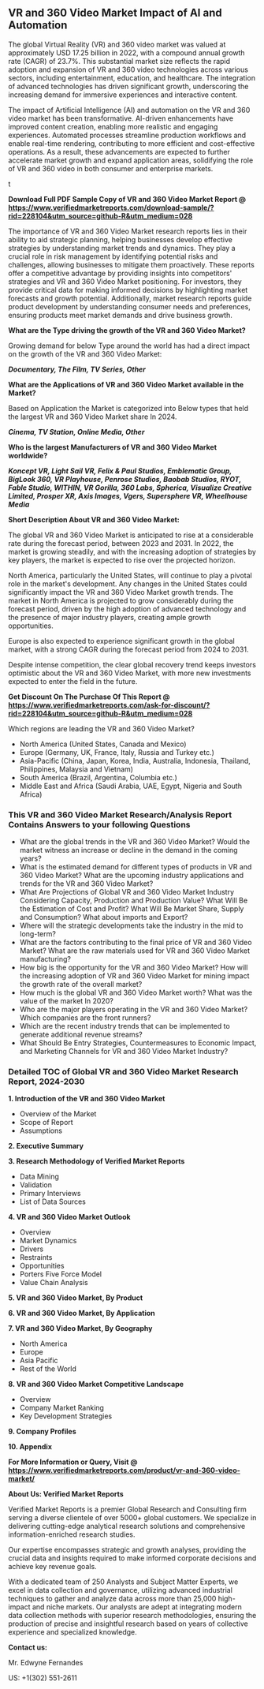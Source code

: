 <h2>VR and 360 Video Market Impact of AI and Automation</h2><p>The global Virtual Reality (VR) and 360 video market was valued at approximately USD 17.25 billion in 2022, with a compound annual growth rate (CAGR) of 23.7%. This substantial market size reflects the rapid adoption and expansion of VR and 360 video technologies across various sectors, including entertainment, education, and healthcare. The integration of advanced technologies has driven significant growth, underscoring the increasing demand for immersive experiences and interactive content.</p><p>The impact of Artificial Intelligence (AI) and automation on the VR and 360 video market has been transformative. AI-driven enhancements have improved content creation, enabling more realistic and engaging experiences. Automated processes streamline production workflows and enable real-time rendering, contributing to more efficient and cost-effective operations. As a result, these advancements are expected to further accelerate market growth and expand application areas, solidifying the role of VR and 360 video in both consumer and enterprise markets.</p>t</p><p id="" class=""><strong>Download Full PDF Sample Copy of VR and 360 Video Market Report @ <a href="https://www.verifiedmarketreports.com/download-sample/?rid=228104&utm_source=github-R&utm_medium=028" target="_blank">https://www.verifiedmarketreports.com/download-sample/?rid=228104&utm_source=github-R&utm_medium=028</a></strong></p><p>The importance of&nbsp;VR and 360 Video Market research reports lies in their ability to aid strategic planning, helping businesses develop effective strategies by understanding market trends and dynamics. They play a crucial role in risk management by identifying potential risks and challenges, allowing businesses to mitigate them proactively. These reports offer a competitive advantage by providing insights into competitors' strategies and VR and 360 Video Market positioning. For investors, they provide critical data for making informed decisions by highlighting market forecasts and growth potential. Additionally, market research reports guide product development by understanding consumer needs and preferences, ensuring products meet market demands and drive business growth.</p><p><strong>What are the&nbsp;Type driving the growth of the VR and 360 Video Market?</strong></p><p id="" class="">Growing demand for below Type around the world has had a direct impact on the growth of the VR and 360 Video Market:</p><em><strong>Documentary, The Film, TV Series, Other</strong></em></p><strong>What are the&nbsp;Applications&nbsp;of VR and 360 Video Market available in the Market?</strong></p><p id="" class="">Based on Application the Market is categorized into Below types that held the largest VR and 360 Video Market share In 2024.</p><em><strong>Cinema, TV Station, Online Media, Other</strong></em></p><strong>Who is the largest Manufacturers of VR and 360 Video Market worldwide?</strong></p><p><em><strong>Koncept VR, Light Sail VR, Felix & Paul Studios, Emblematic Group, BigLook 360, VR Playhouse, Penrose Studios, Baobab Studios, RYOT, Fable Studio, WITHIN, VR Gorilla, 360 Labs, Spherica, Visualize Creative Limited, Prosper XR, Axis Images, Vgers, Supersphere VR, Wheelhouse Media</strong></em></p><p id="" class=""><strong>Short Description About VR and 360 Video Market:</strong></p><p>The global VR and 360 Video Market is anticipated to rise at a considerable rate during the forecast period, between 2023 and 2031. In 2022, the market is growing steadily, and with the increasing adoption of strategies by key players, the market is expected to rise over the projected horizon.</p><p>North America, particularly the United States, will continue to play a pivotal role in the market's development. Any changes in the United States could significantly impact the VR and 360 Video Market growth trends. The market in North America is projected to grow considerably during the forecast period, driven by the high adoption of advanced technology and the presence of major industry players, creating ample growth opportunities.</p><p>Europe is also expected to experience significant growth in the global market, with a strong CAGR during the forecast period from 2024 to 2031.</p><p>Despite intense competition, the clear global recovery trend keeps investors optimistic about the VR and 360 Video Market, with more new investments expected to enter the field in the future.</p><p id="" class=""><strong>Get Discount On The Purchase Of This Report @ <a href="https://www.verifiedmarketreports.com/ask-for-discount/?rid=228104&utm_source=github-R&utm_medium=028" target="_blank">https://www.verifiedmarketreports.com/ask-for-discount/?rid=228104&utm_source=github-R&utm_medium=028</a></strong></p>Which regions are leading the VR and 360 Video Market?</p><ul><li>North America (United States, Canada and Mexico)</li><li>Europe (Germany, UK, France, Italy, Russia and Turkey etc.)</li><li>Asia-Pacific (China, Japan, Korea, India, Australia, Indonesia, Thailand, Philippines, Malaysia and Vietnam)</li><li>South America (Brazil, Argentina, Columbia etc.)</li><li>Middle East and Africa (Saudi Arabia, UAE, Egypt, Nigeria and South Africa)</li></ul><h3 id="" class="">This VR and 360 Video Market Research/Analysis Report Contains Answers to your following Questions</h3><ul><li>What are the global trends in the VR and 360 Video Market? Would the market witness an increase or decline in the demand in the coming years?</li><li>What is the estimated demand for different types of products in VR and 360 Video Market? What are the upcoming industry applications and trends for the VR and 360 Video Market?</li><li>What Are Projections of Global VR and 360 Video Market Industry Considering Capacity, Production and Production Value? What Will Be the Estimation of Cost and Profit? What Will Be Market Share, Supply and Consumption? What about imports and Export?</li><li>Where will the strategic developments take the industry in the mid to long-term?</li><li>What are the factors contributing to the final price of VR and 360 Video Market? What are the raw materials used for VR and 360 Video Market manufacturing?</li><li>How big is the opportunity for the VR and 360 Video Market? How will the increasing adoption of VR and 360 Video Market for mining impact the growth rate of the overall market?</li><li>How much is the global VR and 360 Video Market worth? What was the value of the market In 2020?</li><li>Who are the major players operating in the VR and 360 Video Market? Which companies are the front runners?</li><li>Which are the recent industry trends that can be implemented to generate additional revenue streams?</li><li>What Should Be Entry Strategies, Countermeasures to Economic Impact, and Marketing Channels for VR and 360 Video Market Industry?</li></ul><h3 id="" class="">Detailed TOC of Global VR and 360 Video Market Research Report, 2024-2030</h3><p id="" class=""><strong>1. Introduction of the VR and 360 Video Market</strong></p><ul><li>Overview of the Market</li><li>Scope of Report</li><li>Assumptions</li></ul><p id="" class=""><strong>2. Executive Summary</strong></p><p id="" class=""><strong>3. Research Methodology of Verified Market Reports</strong></p><ul><li>Data Mining</li><li>Validation</li><li>Primary Interviews</li><li>List of Data Sources</li></ul><p id="" class=""><strong>4. VR and 360 Video Market Outlook</strong></p><ul><li>Overview</li><li>Market Dynamics</li><li>Drivers</li><li>Restraints</li><li>Opportunities</li><li>Porters Five Force Model</li><li>Value Chain Analysis</li></ul><p id="" class=""><strong>5. VR and 360 Video Market, By Product</strong></p><p id="" class=""><strong>6. VR and 360 Video Market, By Application</strong></p><p id="" class=""><strong>7. VR and 360 Video Market, By Geography</strong></p><ul><li>North America</li><li>Europe</li><li>Asia Pacific</li><li>Rest of the World</li></ul><p id="" class=""><strong>8. VR and 360 Video Market Competitive Landscape</strong></p><ul><li>Overview</li><li>Company Market Ranking</li><li>Key Development Strategies</li></ul><p id="" class=""><strong>9. Company Profiles</strong></p><p id="" class=""><strong>10. Appendix</strong></p><p id="" class=""><strong>For More Information or Query, Visit @ <a href="https://www.verifiedmarketreports.com/product/vr-and-360-video-market/" target="_blank">https://www.verifiedmarketreports.com/product/vr-and-360-video-market/</a></strong></p><p id="" class=""><strong>About Us: Verified Market Reports</strong></p><p id="" class="">Verified Market Reports is a premier Global Research and Consulting firm serving a diverse clientele of over 5000+ global customers. We specialize in delivering cutting-edge analytical research solutions and comprehensive information-enriched research studies.</p><p id="" class="">Our expertise encompasses strategic and growth analyses, providing the crucial data and insights required to make informed corporate decisions and achieve key revenue goals.</p><p id="" class="">With a dedicated team of 250 Analysts and Subject Matter Experts, we excel in data collection and governance, utilizing advanced industrial techniques to gather and analyze data across more than 25,000 high-impact and niche markets. Our analysts are adept at integrating modern data collection methods with superior research methodologies, ensuring the production of precise and insightful research based on years of collective experience and specialized knowledge.</p><p id="" class=""><strong>Contact us:</strong></p><p id="" class="">Mr. Edwyne Fernandes</p><p id="" class="">US: +1(302) 551-2611</p>